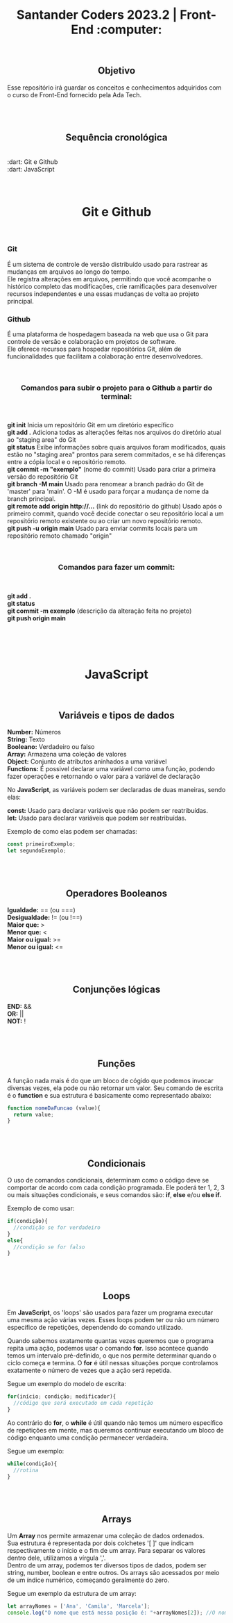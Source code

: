 <!DOCTYPE HTML5>
<h1><div align = "center"> Santander Coders 2023.2 | Front-End :computer:</div></h1>
</br>
<h2><b><div align = "center">Objetivo</align></b></h2>
<p>Esse repositório irá guardar os conceitos e conhecimentos adquiridos com o curso de Front-End fornecido pela Ada Tech.</p>
</br></br>

<h2><b><div align = "center">Sequência cronológica</div></b></h2>
</br>
:dart: Git e Github </br>
:dart: JavaScript </br>
</br></br>

<h1><b><div align = "center">Git e Github</div></b></h1>
</br>
<h3><b>Git</b></h3>
<p>É um sistema de controle de versão distribuído usado para rastrear as mudanças em arquivos ao longo do tempo.</br>
Ele registra alterações em arquivos, permitindo que você acompanhe o histórico completo das modificações, crie ramificações para desenvolver recursos independentes e una essas mudanças de volta ao projeto principal.</p>
<h3><b>Github</b></h3>
<p>É uma plataforma de hospedagem baseada na web que usa o Git para controle de versão e colaboração em projetos de software.</br>
Ele oferece recursos para hospedar repositórios Git, além de funcionalidades que facilitam a colaboração entre desenvolvedores.</p>
</br>

<h3><b><div align = "center">Comandos para subir o projeto para o Github a partir do terminal:</div></b></h3>
</br>
<p><b>git init</b> Inicia um repositório Git em um diretório específico</br>
<b>git add .</b> Adiciona todas as alterações feitas nos arquivos do diretório atual ao "staging area" do Git </br>
<b>git status</b> Exibe informações sobre quais arquivos foram modificados, quais estão no "staging area" prontos para serem commitados, e se há diferenças entre a cópia local e o repositório remoto.</br>
<b>git commit -m "exemplo"</b> (nome do commit) Usado para criar a primeira versão do repositório Git</br>
<b>git branch -M main</b> Usado para renomear a branch padrão do Git de 'master' para 'main'. O -M é usado para forçar a mudança de nome da branch principal.</br>
<b>git remote add origin http://...</b> (link do repositório do github) Usado após o primeiro commit, quando você decide conectar o seu repositório local a um repositório remoto existente ou ao criar um novo repositório remoto.</br>
<b>git push -u origin main</b> Usado para enviar commits locais para um repositório remoto chamado "origin" </p>
</br>

<h3><b><div align = "center">Comandos para fazer um commit:</div></b></h3>
</br>
<p><b>git add .</b></br>
<b>git status</b></br>
<b>git commit -m exemplo</b> (descrição da alteração feita no projeto)</br>
<b>git push origin main</b></br>
</br>

</br></br>
<h1><b><div align = "center">JavaScript</div></b></h1>
</br>
<h2><b><div align = "center">Variáveis e tipos de dados</div></b></h2>
<p><b>Number:</b> Números</br><b>String:</b> Texto</br><b>Booleano:</b> Verdadeiro ou falso </br> <b>Array:</b> Armazena uma coleção de valores</br><b>Object:</b> Conjunto de atributos aninhados a uma variável</br><b>Functions:</b> É possivel declarar uma variável como uma função, podendo fazer operações e retornando o valor para a variável de declaração </p>
<p>No <b>JavaScript</b>, as variáveis podem ser declaradas de duas maneiras, sendo elas:</p>
<p><b>const:</b> Usado para declarar variáveis que não podem ser reatribuídas.</br><b>let:</b> Usado para declarar variáveis que podem ser reatribuídas.</p>
<p>Exemplo de como elas podem ser chamadas:</p>

```javascript
const primeiroExemplo;
let segundoExemplo;
```
</br></br>
<h2><b><div align = "center">Operadores Booleanos</div></b></h2>
<p><b>Igualdade:</b> == (ou ===)</br><b>Desigualdade:</b> != (ou !==)</br><b>Maior que:</b> > </br><b>Menor que:</b> < </br><b>Maior ou igual:</b> >= </br><b>Menor ou igual:</b> <= </br> </p>

</br></br>
<h2><b><div align = "center">Conjunções lógicas</div></b></h2>
<p><b>END:</b> &&</br><b>OR:</b> ||</br><b>NOT:</b> ! </p>

</br></br>
<h2><b><div align = "center">Funções</div></b></h2>
<p>A função nada mais é do que um bloco de cógido que podemos invocar diversas vezes, ela pode ou não retornar um valor. Seu comando de escrita é o <b>function</b> e sua estrutura é basicamente como representado abaixo:</p>

```javascript
function nomeDaFuncao (value){
  return value;
}
```

</br></br>
<h2><b><div align = "center">Condicionais</div></b></h2>
<p>O uso de comandos condicionais, determinam como o código deve se comportar de acordo com cada condição programada. Ele poderá ter 1, 2, 3 ou mais situações condicionais, e seus comandos são: <b>if</b>,<b> else</b> e/ou <b>else if.</b></p>
<p>Exemplo de como usar:</p>

```javascript
if(condição){
  //condição se for verdadeiro
}
else{
  //condição se for falso
}
```

</br></br>
<h2><b><div align = "center">Loops</div></b></h2>
<p>Em <b>JavaScript</b>, os 'loops' são usados para fazer um programa executar uma mesma ação várias vezes. Esses loops podem ter ou não um número específico de repetições, dependendo do comando utilizado.</p>
<p>Quando sabemos exatamente quantas vezes queremos que o programa repita uma ação, podemos usar o comando <b>for</b>. Isso acontece quando temos um intervalo pré-definido, o que nos permite determinar quando o ciclo começa e termina. O <b>for</b> é útil nessas situações porque controlamos exatamente o número de vezes que a ação será repetida.</p>
<p>Segue um exemplo do modelo de escrita:</p>

```javascript
for(início; condição; modificador){
  //código que será executado em cada repetição
}
```

<p>Ao contrário do <b>for</b>, o <b>while</b> é útil quando não temos um número específico de repetições em mente, mas queremos continuar executando um bloco de código enquanto uma condição permanecer verdadeira.</p>
<p>Segue um exemplo:</p>

```javascript
while(condição){
  //rotina
}
```

</br></br>
<h2><b><div align = "center">Arrays</div></b></h2>
<p>Um <b>Array</b> nos permite armazenar uma coleção de dados ordenados.</br>Sua estrutura é representada por dois colchetes '[ ]' que indicam respectivamente o início e o fim de um array. Para separar os valores dentro dele, utilizamos a vírgula ','.</br>Dentro de um array, podemos ter diversos tipos de dados, podem ser string, number, boolean e entre outros. Os arrays são acessados por meio de um índice numérico, começando geralmente do zero.</p>
<p>Segue um exemplo da estrutura de um array:</p>

```javascript
let arrayNomes = ['Ana', 'Camila', 'Marcela'];
console.log("O nome que está nessa posição é: "+arrayNomes[2]); //O nome que está nessa posição é: Marcela
```
